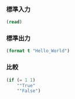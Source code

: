 ### 標準入力

```commonlisp
(read)
```

### 標準出力

```commonlisp
(format t "Hello_World")
```

### 比較

```commonlisp
(if (= 1 1)
    '"True"
    '"False")
```
